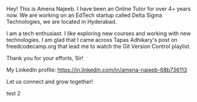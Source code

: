 Hey! This is Amena Najeeb. I have been an Online Tutor for over 4+ years now. We are working on an EdTech startup called Delta Sigma Technologies, we are located in Hyderabad.

I am a tech enthusiast. I like exploring new courses and working with new technologies. I am glad that I came across Tapas Adhikary's post on freedcodecamp.org that lead me to watch the Git Version Control playlist.

Thank you for your efforts, Sir!

My LinkedIn profile: https://in.linkedin.com/in/amena-najeeb-68b736113

Let us connect and grow together!

test 2

